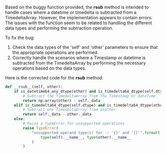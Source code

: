 Based on the buggy function provided, the __rsub__ method is intended to handle cases where a datetime or timedelta is subtracted from a TimedeltaArray. However, the implementation appears to contain errors.
The issues with the function seem to be related to handling the different data types and performing the subtraction operation.

To fix the bug:
1. Check the data types of the 'self' and 'other' parameters to ensure that the appropriate operations are performed.
2. Correctly handle the scenarios where a Timestamp or datetime is subtracted from the TimedeltaArray by performing the necessary operations based on the data types.

Here is the corrected code for the __rsub__ method:

```python
def __rsub__(self, other):
    if is_datetime64_any_dtype(other) and is_timedelta64_dtype(self.dtype):
        # Subtract the TimedeltaArray from the Timestamp or datetime
        return np.array(other) - self._data
    elif is_timedelta64_dtype(self.dtype) and is_timedelta64_dtype(other):
        # Subtract one TimedeltaArray from another
        return self._data - other._data
    else:
        # Raise a TypeError for unsupported operations
        raise TypeError(
            "unsupported operand type(s) for -: '{}' and '{}'".format(
                type(self).__name__, type(other).__name__
            )
        )
```